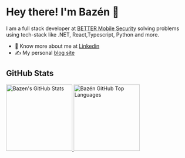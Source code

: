 # Hey there! I'm Bazén 👋
<!-- 
<p>
    <a href="https://www.linkedin.com/in/bazen-teklehaymanot-b0ba49137/"><img src="https://img.shields.io/badge/-LinkedIn-2D2B55?style=flat-square&logo=linkedin&logoColor=white"/></a>
</p> -->

I am a full stack developer at [BETTER Mobile Security](https://www.better.mobi) solving problems using tech-stack like .NET, React,Typescript, Python and more.

- 👨 Know more about me at [Linkedin](https://www.linkedin.com/in/bazen-teklehaymanot-b0ba49137)
- ✍️ My personal [blog site](https://dev.to/bazenteklehaymanot)

## GitHub Stats

<a href="https://github.com/bazen-teklehaymanot">
  <img height="180em" src="https://github-readme-stats.vercel.app/api?username=bazen-teklehaymanot&show_icons=true&theme=shades-of-purple&count_private=true" alt="Bazen's GitHub Stats" />
  <img height="180em" src="https://github-readme-stats.vercel.app/api/top-langs/?username=bazen-teklehaymanot&theme=shades-of-purple&layout=compact" alt="Bazén GitHub Top Languages" />
</a>